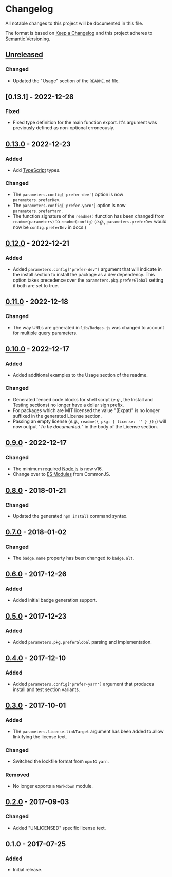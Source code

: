 Changelog
=========
All notable changes to this project will be documented in this file.

The format is based on [Keep a Changelog](http://keepachangelog.com/en/1.0.0/)
and this project adheres to [Semantic Versioning](http://semver.org/spec/v2.0.0.html).

[Unreleased]
------------
### Changed
- Updated the "Usage" section of the `README.md` file.

[0.13.1] - 2022-12-28
---------------------
### Fixed
- Fixed type definition for the main function export. It's argument was previously defined as non-optional erroneously.

[0.13.0] - 2022-12-23
---------------------
### Added
- Add [TypeScript](https://www.typescriptlang.org/) types.

### Changed
- The `parameters.config['prefer-dev']` option is now `parameters.preferDev`.
- The `parameters.config['prefer-yarn']` option is now `parameters.preferYarn`.
- The function signature of the `readme()` function has been changed from `readme(parameters)` to `readme(config)` (_e.g._, `parameters.preferDev` would now be `config.preferDev` in docs.)

[0.12.0] - 2022-12-21
---------------------
### Added
- Added `parameters.config['prefer-dev']` argument that will indicate in the install section to install the package as a dev dependency. This option takes precedence over the `parameters.pkg.preferGlobal` setting if both are set to true.

[0.11.0] - 2022-12-18
---------------------
### Changed
- The way URLs are generated in `lib/Badges.js` was changed to account for multiple query parameters.

[0.10.0] - 2022-12-17
---------------------
### Added
- Added additional examples to the Usage section of the readme.

### Changed
- Generated fenced code blocks for shell script (_e.g._, the Install and Testing sections) no longer have a dollar sign prefix.
- For packages which are MIT licensed the value "(Expat)" is no longer suffixed in the generated License section.
- Passing an empty license (_e.g._, `readme({ pkg: { license: '' } });`) will now output "_To be documented._" in the body of the License section.

[0.9.0] - 2022-12-17
--------------------
### Changed
- The minimum required [Node.js](https://nodejs.org/) is now v16.
- Change over to [ES Modules](https://gist.github.com/sindresorhus/a39789f98801d908bbc7ff3ecc99d99c) from CommonJS.

[0.8.0] - 2018-01-21
--------------------
### Changed
- Updated the generated `npm install` command syntax.

[0.7.0] - 2018-01-02
--------------------
### Changed
- The `badge.name` property has been changed to `badge.alt`.

[0.6.0] - 2017-12-26
--------------------
### Added
- Added initial badge generation support.

[0.5.0] - 2017-12-23
--------------------
### Added
- Added `parameters.pkg.preferGlobal` parsing and implementation.

[0.4.0] - 2017-12-10
--------------------
### Added
- Added `parameters.config['prefer-yarn']` argument that produces install and test section variants.

[0.3.0] - 2017-10-01
--------------------
### Added
- The `parameters.license.linkTarget` argument has been added to allow linkifying the license text.

### Changed
- Switched the lockfile format from `npm` to `yarn`.

### Removed
- No longer exports a `Markdown` module.

[0.2.0] - 2017-09-03
--------------------
### Changed
- Added "UNLICENSED" specific license text.

0.1.0 - 2017-07-25
------------------
### Added
- Initial release.

[Unreleased]: https://github.com/jbenner-radham/node-readme-md/compare/v0.13.1...HEAD
[Unreleased]: https://github.com/jbenner-radham/node-readme-md/compare/v0.13.0...v0.13.1
[0.13.0]: https://github.com/jbenner-radham/node-readme-md/compare/v0.12.0...v0.13.0
[0.12.0]: https://github.com/jbenner-radham/node-readme-md/compare/v0.11.0...v0.12.0
[0.11.0]: https://github.com/jbenner-radham/node-readme-md/compare/v0.10.0...v0.11.0
[0.10.0]: https://github.com/jbenner-radham/node-readme-md/compare/v0.9.0...v0.10.0
[0.9.0]: https://github.com/jbenner-radham/node-readme-md/compare/v0.8.0...v0.9.0
[0.8.0]: https://github.com/jbenner-radham/node-readme-md/compare/v0.7.0...v0.8.0
[0.7.0]: https://github.com/jbenner-radham/node-readme-md/compare/v0.6.0...v0.7.0
[0.6.0]: https://github.com/jbenner-radham/node-readme-md/compare/v0.5.0...v0.6.0
[0.5.0]: https://github.com/jbenner-radham/node-readme-md/compare/v0.4.0...v0.5.0
[0.4.0]: https://github.com/jbenner-radham/node-readme-md/compare/v0.3.0...v0.4.0
[0.3.0]: https://github.com/jbenner-radham/node-readme-md/compare/v0.2.0...v0.3.0
[0.2.0]: https://github.com/jbenner-radham/node-readme-md/compare/v0.1.0...v0.2.0

